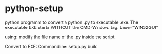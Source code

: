 # python-setup
python programm to convert a python .py to executable .exe.
The executable EXE starts WITHOUT the CMD-Window. 
tag: base="WIN32GUI"

using: modify the file name of the .py inside the script

Convert to EXE:
Commandline: setup.py build
